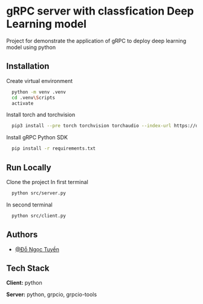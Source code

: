 
# gRPC server with classfication Deep Learning model

Project for demonstrate the application of gRPC to deploy deep learning model using python




## Installation

Create virtual environment

```bash
  python -m venv .venv
  cd .venv\Scripts
  activate
```

Install torch and torchvision

```bash
  pip3 install --pre torch torchvision torchaudio --index-url https://download.pytorch.org/whl/nightly/cpu
```
Install gRPC Python SDK
```bash
  pip install -r requirements.txt
```
## Run Locally

Clone the project
In first terminal

```bash
  python src/server.py
```

In second terminal

```bash
  python src/client.py
```


## Authors

- [@Đỗ Ngọc Tuyền](https://www.github.com/stephen-do)


## Tech Stack

**Client:** python

**Server:** python, grpcio, grpcio-tools

